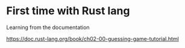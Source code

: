 # First time with Rust lang

Learning from the documentation

https://doc.rust-lang.org/book/ch02-00-guessing-game-tutorial.html
